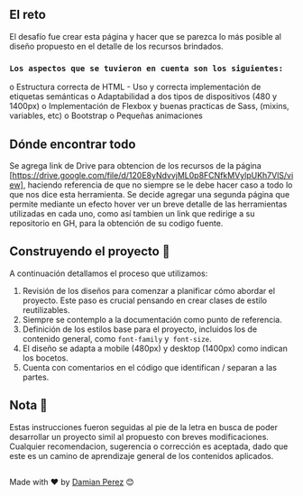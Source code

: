 ## El reto

El desafío fue crear esta página y hacer que se parezca lo más posible al diseño propuesto en el detalle de los recursos brindados. 

###  `Los aspectos que se tuvieron en cuenta son los siguientes:`

  o Estructura correcta de HTML - Uso y correcta implementación de etiquetas semánticas
  o Adaptabilidad a dos tipos de dispositivos (480 y 1400px)
  o Implementación de Flexbox y buenas practicas de Sass, (mixins, variables, etc)
  o Bootstrap 
  o Pequeñas animaciones
 
 

## Dónde encontrar todo

Se agrega link de Drive para obtencion de los recursos de la página [https://drive.google.com/file/d/120E8yNdvvjML0p8FCNfkMVylpUKh7VlS/view], haciendo referencia de que no siempre se le debe hacer caso a todo lo que nos dice esta herramienta.
Se decide agregar una segunda página que permite mediante un efecto hover ver un breve detalle de las herramientas utilizadas en cada uno, como así tambien un link que redirige a su repositorio en GH, para la obtención de su codigo fuente.



## Construyendo el proyecto 🔧

A continuación detallamos el proceso que utilizamos: 

1. Revisión de los diseños para comenzar a planificar cómo abordar el proyecto. Este paso es crucial pensando en crear clases de estilo reutilizables.
2. Siempre se contemplo a la documentación como punto de referencia. 
3. Definición de los estilos base para el proyecto, incluidos los de contenido general, como `font-family` y` font-size`.
4. El diseño se adapta a mobile (480px) y desktop (1400px) como indican los bocetos.
5. Cuenta con comentarios en el código que identifican / separan a las partes.



## Nota 🚀

Estas instrucciones fueron seguidas al pie de la letra en busca de poder desarrollar un proyecto simil al propuesto con breves modificaciones. Cualquier recomendacion, sugerencia o corrección es aceptada, dado que este es un camino de aprendizaje general de los contenidos aplicados. 


##
Made with ❤️ by [Damian Perez](https://github.com/D-Perez85) 😊
